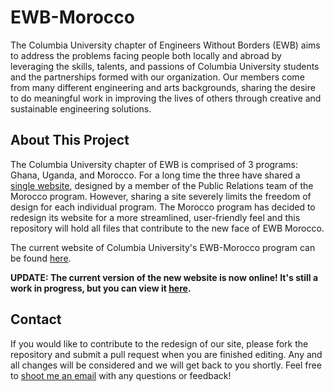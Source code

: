 EWB-Morocco
===========

The Columbia University chapter of Engineers Without Borders (EWB) aims to 
address the problems facing people both locally and abroad by leveraging the 
skills, talents, and passions of Columbia University students and the 
partnerships formed with our organization.  Our members come from many 
different engineering and arts backgrounds, sharing the desire to do 
meaningful work in improving the lives of others through creative and 
sustainable engineering solutions.

About This Project
------------------

The Columbia University chapter of EWB is comprised of 3 programs: Ghana, 
Uganda, and Morocco.  For a long time the three have shared a 
[single website][homepage], designed by a member of the Public Relations team 
of the Morocco program.  However, sharing a site severely limits the freedom 
of design for each individual program.  The Morocco program has decided to 
redesign its website for a more streamlined, user-friendly feel and this 
repository will hold all files that contribute to the new face of EWB Morocco.

The current website of Columbia University's EWB-Morocco program can be found 
[here][morocco site].

**UPDATE: The current version of the new website is now online!  It's still a 
work in progress, but you can view it [here][new site].**

[homepage]: http://cuewb.org
[morocco site]: http://cuewb.org/morocco.html
[new site]: http://morocco.cuewb.org/

Contact
--------

If you would like to contribute to the redesign of our site, please fork the 
repository and submit a pull request when you are finished editing.  Any and 
all changes will be considered and we will get back to you shortly.  Feel 
free to [shoot me an email][email] with any questions or feedback!

[email]: mailto:alexander.kalicki@cuewb.org

